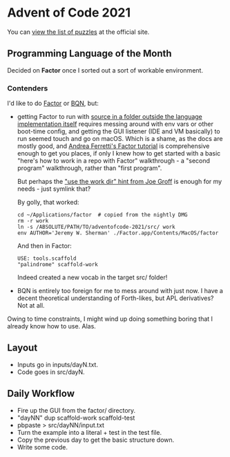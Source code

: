 # Advent of Code 2021

You can [view the list of puzzles](https://adventofcode.com/2021) at the
official site.

## Programming Language of the Month

Decided on **Factor** once I sorted out a sort of workable environment.

### Contenders

I'd like to do [Factor](https://factorcode.org/) or
[BQN](https://mlochbaum.github.io/BQN/), but:

- getting Factor to run with
  [source in a folder outside the language implementation itself](https://docs.factorcode.org/content/article-add-vocab-roots.html)
  requires messing around with env vars or other boot-time config, and
  getting the GUI listener (IDE and VM basically) to run seemed touch and go
  on macOS. Which is a shame, as the docs are mostly good, and
  [Andrea Ferretti's Factor tutorial](https://andreaferretti.github.io/factor-tutorial/)
  is comprehensive enough to get you places, if only I knew how to get started
  with a basic "here's how to work in a repo with Factor" walkthrough - 
  a "second program" walkthrough, rather than "first program".

  But perhaps the
  ["use the work dir" hint from Joe Groff](https://www.mail-archive.com/factor-talk@lists.sourceforge.net/msg04819.html)
  is enough for my needs - just symlink that?

  By golly, that worked:

  ```shell
  cd ~/Applications/factor  # copied from the nightly DMG
  rm -r work
  ln -s /ABSOLUTE/PATH/TO/adventofcode-2021/src/ work
  env AUTHOR='Jeremy W. Sherman' ./Factor.app/Contents/MacOS/factor
  ```

  And then in Factor:

  ```factor
  USE: tools.scaffold
  "palindrome" scaffold-work
  ```

  Indeed created a new vocab in the target src/ folder!
- BQN is entirely too foreign for me to mess around with just now.
  I have a decent theoretical understanding of Forth-likes, but APL
  derivatives? Not at all.

Owing to time constraints, I might wind up doing something boring
that I already know how to use. Alas.

## Layout

- Inputs go in inputs/dayN.txt.
- Code goes in src/dayN.

## Daily Workflow

- Fire up the GUI from the factor/ directory.
- "dayNN" dup scaffold-work scaffold-test
- pbpaste > src/dayNN/input.txt
- Turn the example into a literal + test in the test file.
- Copy the previous day to get the basic structure down.
- Write some code.
